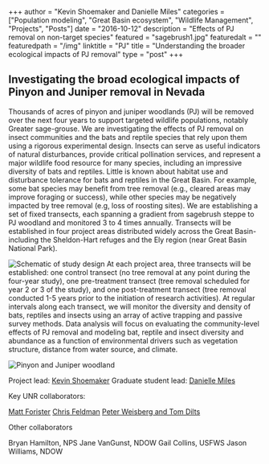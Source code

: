 +++
author = "Kevin Shoemaker and Danielle Miles"
categories = ["Population modeling", "Great Basin ecosystem", "Wildlife Management", "Projects", "Posts"]
date = "2016-10-12"
description = "Effects of PJ removal on non-target species"
featured = "sagebrush1.jpg"
featuredalt = ""
featuredpath = "/img"
linktitle = "PJ"
title = "Understanding the broader ecological impacts of PJ removal"
type = "post"
+++

## Investigating the broad ecological impacts of Pinyon and Juniper removal in Nevada

Thousands of acres of pinyon and juniper woodlands (PJ) will be removed over the next four years to support targeted wildlife populations, notably Greater sage-grouse. We are investigating the effects of PJ removal on insect communities and the bats and reptile species that rely upon them using a rigorous experimental design. Insects can serve as useful indicators of natural disturbances, provide critical pollination services, and represent a major wildlife food resource for many species, including an impressive diversity of bats and reptiles. Little is known about habitat use and disturbance tolerance for bats and reptiles in the Great Basin. For example, some bat species may benefit from tree removal (e.g., cleared areas may improve foraging or success), while other species may be negatively impacted by tree removal (e.g, loss of roosting sites). We are establishing a set of fixed transects, each spanning a gradient from sagebrush steppe to PJ woodland and monitored 3 to 4 times annually. Transects will be established in four project areas distributed widely across the Great Basin- including the Sheldon-Hart refuges and the Ely region (near Great Basin National Park).

![Schematic of study design](/img/GBLCCschematic.png)
At each project area, three transects will be established: one control transect (no tree removal at any point during the four-year study), one pre-treatment transect (tree removal scheduled for year 2 or 3 of the study), and one post-treatment transect (tree removal conducted 1-5 years prior to the initiation of research activities). At regular intervals along each transect, we will monitor the diversity and density of bats, reptiles and insects using an array of active trapping and passive survey methods. Data analysis will focus on evaluating the community-level effects of PJ removal and modeling bat, reptile and insect diversity and abundance as a function of environmental drivers such as vegetation structure, distance from water source, and climate.   

![Pinyon and Juniper woodland](/img/PJ1.jpg)

Project lead: [Kevin Shoemaker](http://naes.unr.edu/shoemaker/)
Graduate student lead: [Danielle Miles](https://www.linkedin.com/in/danielle-miles-79a08489)

Key UNR collaborators:

[Matt Forister](https://sites.google.com/site/greatbasinbuglab/)
[Chris Feldman](http://wolfweb.unr.edu/~ophis/Feldman_Lab/Welcome.html)
[Peter Weisberg and Tom Dilts](https://naes.unr.edu/weisberg/)

Other collaborators

Bryan Hamilton, NPS
Jane VanGunst, NDOW
Gail Collins, USFWS
Jason Williams, NDOW
